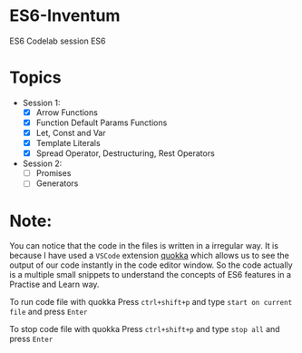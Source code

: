 # ES6-Inventum
ES6 Codelab session ES6

# Topics

- Session 1:
  - [X] Arrow Functions
  - [X] Function Default Params Functions
  - [X] Let, Const and Var
  - [X] Template Literals
  - [X] Spread Operator, Destructuring, Rest Operators

- Session 2:
  - [ ] Promises
  - [ ] Generators

# Note:

You can notice that the code in the files is written in a irregular way. It is because I have used a `VSCode` extension [quokka](https://quokkajs.com/docs/index.html) which allows us to see the output of our code instantly in the code editor window. So the code actually is a multiple small snippets to understand the concepts of ES6 features in a Practise and Learn way.

To run code file with quokka
Press `ctrl+shift+p` and type `start on current file` and press `Enter`

To stop code file with quokka
Press `ctrl+shift+p` and type `stop all` and press `Enter`

